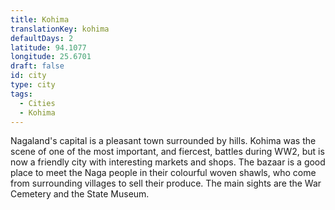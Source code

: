 ```yaml
---
title: Kohima
translationKey: kohima
defaultDays: 2
latitude: 94.1077
longitude: 25.6701
draft: false
id: city
type: city
tags:
  - Cities
  - Kohima
---
```

Nagaland's capital is a pleasant town surrounded by hills. Kohima was the scene of one of the most important, and fiercest, battles during WW2, but is now a friendly city with interesting markets and shops. The bazaar is a good place to meet the Naga people in their colourful woven shawls, who come from surrounding villages to sell their produce. The main sights are the War Cemetery and the State Museum.